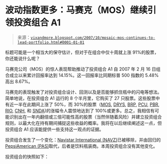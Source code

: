 <!--yml

类别：未分类

日期：2024-05-18 18:55:40

-->

# 波动指数更多：马赛克（MOS）继续引领投资组合 A1

> 来源：[`vixandmore.blogspot.com/2007/10/mosaic-mos-continues-to-lead-portfolio.html#0001-01-01`](http://vixandmore.blogspot.com/2007/10/mosaic-mos-continues-to-lead-portfolio.html#0001-01-01)

标题可能是一个相当大的保守估计，但对于在组合中仅十周就上涨 91%的股票，你还能说什么呢？

马赛克公司（MOS）的惊人表现帮助推动了投资组合 A1 自 2007 年 2 月 16 日组合成立以来累计回报率达到 14.15%。这一回报率比同期标普 500 指数的 5.48%高出 8.67%。

马赛克的表现触发了对投资组合设计、回测以及是否能够抓住瓶中的闪电等想法。简单地说，在投资组合 A1 运行的 8 个半月里，它购买了 27 只股票。这些股票中有近一半在此期间上涨了 50%，而 30%的股票（[MOS](http://finance.google.com/finance?q=mos), [DRYS](http://finance.google.com/finance?q=drys), [BRP](http://finance.google.com/finance?q=brp), [PCU](http://finance.google.com/finance?q=pcu), [PBR](http://finance.google.com/finance?q=pbr), [RIO](http://finance.google.com/finance?q=rio), [CNH](http://finance.google.com/finance?q=cnh), 和 [SNDA](http://finance.google.com/finance?q=snda))的涨幅令人震惊地达到了 100%或更多。总之，我相信有可能识别出在一年内翻倍或三倍可能性高的股票（当然伴随着风险）并建立投资组合规则，以最大化在持有期间捕捉这些收益的概率。我将在以后继续阐述这一点，但投资组合 A1 应该能提供一些支持这一观点的证据。

投资组合发生了一个变化：[Navistar International (NAVZ)](http://finance.google.com/finance?q=navz)已被移除，并由回归的[PepsiAmerican (PAS)](http://finance.google.com/finance?q=pas)取代，后者是饮料瓶装商。本周投资组合没有其他变化。

投资组合的快照如下：
